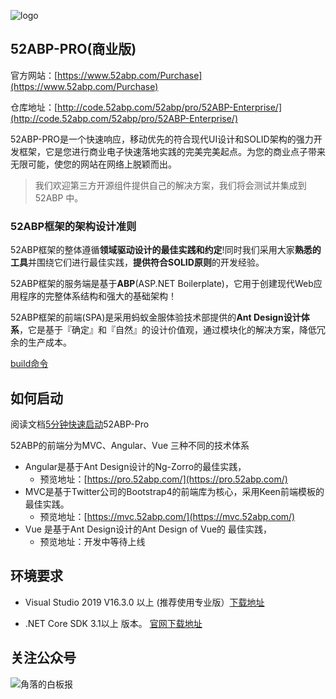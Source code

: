 ![logo](https://www.52abp.com/imgs/logos/52abplogo-180.png)

## 52ABP-PRO(商业版)





官方网站：[https://www.52abp.com/Purchase](https://www.52abp.com/Purchase)

仓库地址：[http://code.52abp.com/52abp/pro/52ABP-Enterprise/](http://code.52abp.com/52abp/pro/52ABP-Enterprise/)

52ABP-PRO是一个快速响应，移动优先的符合现代UI设计和SOLID架构的强力开发框架，它是您进行商业电子快速落地实践的完美完美起点。为您的商业点子带来无限可能，使您的网站在网络上脱颖而出。 

> 我们欢迎第三方开源组件提供自己的解决方案，我们将会测试并集成到 52ABP 中。


### 52ABP框架的架构设计准则

52ABP框架的整体遵循**领域驱动设计的最佳实践和约定**!同时我们采用大家**熟悉的工具**并围绕它们进行最佳实践，**提供符合SOLID原则**的开发经验。

52ABP框架的服务端是基于**ABP**(ASP.NET Boilerplate)，它用于创建现代Web应用程序的完整体系结构和强大的基础架构！

52ABP框架的前端(SPA)是采用蚂蚁金服体验技术部提供的**Ant Design设计体系**，它是基于『确定』和『自然』的设计价值观，通过模块化的解决方案，降低冗余的生产成本。

[build命令](build.md)

## 如何启动

阅读文档[5分钟快速启动](https://docs.52abp.com/52abp/Getting-Started-Angular.html)52ABP-Pro

52ABP的前端分为MVC、Angular、Vue 三种不同的技术体系
  - Angular是基于Ant Design设计的Ng-Zorro的最佳实践，
    - 预览地址：[https://pro.52abp.com/](https://pro.52abp.com/)
  - MVC是基于Twitter公司的Bootstrap4的前端库为核心，采用Keen前端模板的最佳实践。
    - 预览地址：[https://mvc.52abp.com/](https://mvc.52abp.com/)
  - Vue 是基于Ant Design设计的Ant Design of Vue的
最佳实践，
    - 预览地址：开发中等待上线

## 环境要求

 - Visual Studio 2019 V16.3.0 以上 (推荐使用专业版）[下载地址](https://visualstudio.microsoft.com/zh-hans/thank-you-downloading-visual-studio/?sku=Professional&rel=16)
  
- .NET Core  SDK 3.1以上 版本。 [官网下载地址](https://dotnet.microsoft.com/download)

 
## 关注公众号

![角落的白板报](https://www.52abp.com/imgs/common/web_wechat_QR.jpg)

